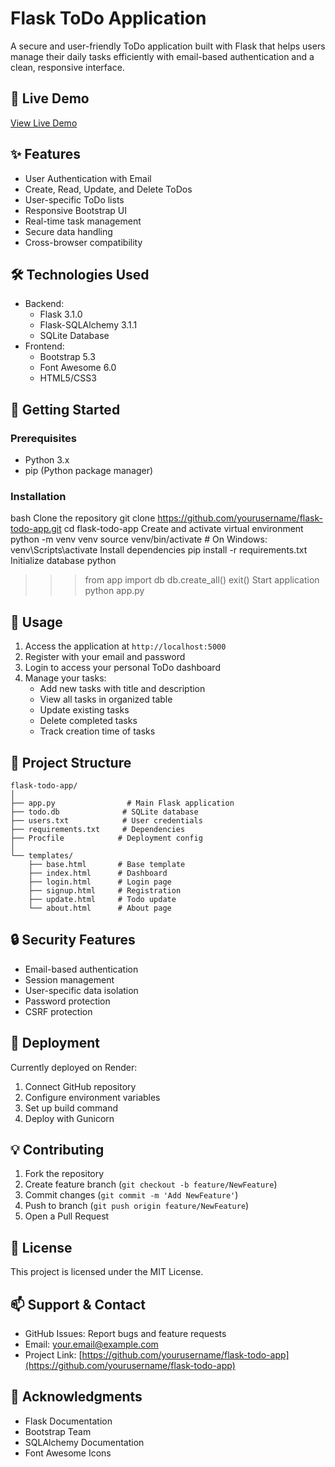 # Flask ToDo Application

A secure and user-friendly ToDo application built with Flask that helps users manage their daily tasks efficiently with email-based authentication and a clean, responsive interface.

## 🚀 Live Demo
[View Live Demo](https://todo-lx12.onrender.com/login)

## ✨ Features
- User Authentication with Email
- Create, Read, Update, and Delete ToDos
- User-specific ToDo lists
- Responsive Bootstrap UI
- Real-time task management
- Secure data handling
- Cross-browser compatibility

## 🛠️ Technologies Used
- Backend:
  - Flask 3.1.0
  - Flask-SQLAlchemy 3.1.1
  - SQLite Database
- Frontend:
  - Bootstrap 5.3
  - Font Awesome 6.0
  - HTML5/CSS3

## 🚦 Getting Started
### Prerequisites
- Python 3.x
- pip (Python package manager)

### Installation
bash
Clone the repository
git clone https://github.com/yourusername/flask-todo-app.git
cd flask-todo-app
Create and activate virtual environment
python -m venv venv
source venv/bin/activate # On Windows: venv\Scripts\activate
Install dependencies
pip install -r requirements.txt
Initialize database
python
>>> from app import db
>>> db.create_all()
>>> exit()
Start application
python app.py

## 📖 Usage
1. Access the application at `http://localhost:5000`
2. Register with your email and password
3. Login to access your personal ToDo dashboard
4. Manage your tasks:
   - Add new tasks with title and description
   - View all tasks in organized table
   - Update existing tasks
   - Delete completed tasks
   - Track creation time of tasks

## 📁 Project Structure
```
flask-todo-app/
│
├── app.py                # Main Flask application
├── todo.db              # SQLite database
├── users.txt            # User credentials
├── requirements.txt     # Dependencies
├── Procfile            # Deployment config
│
└── templates/          
    ├── base.html       # Base template
    ├── index.html      # Dashboard
    ├── login.html      # Login page
    ├── signup.html     # Registration
    ├── update.html     # Todo update
    └── about.html      # About page
```

## 🔒 Security Features
- Email-based authentication
- Session management
- User-specific data isolation
- Password protection
- CSRF protection

## 🚀 Deployment
Currently deployed on Render:
1. Connect GitHub repository
2. Configure environment variables
3. Set up build command
4. Deploy with Gunicorn

## 💡 Contributing
1. Fork the repository
2. Create feature branch (`git checkout -b feature/NewFeature`)
3. Commit changes (`git commit -m 'Add NewFeature'`)
4. Push to branch (`git push origin feature/NewFeature`)
5. Open a Pull Request

## 📝 License
This project is licensed under the MIT License.

## 📫 Support & Contact
- GitHub Issues: Report bugs and feature requests
- Email: your.email@example.com
- Project Link: [https://github.com/yourusername/flask-todo-app](https://github.com/yourusername/flask-todo-app)

## 👏 Acknowledgments
- Flask Documentation
- Bootstrap Team
- SQLAlchemy Documentation
- Font Awesome Icons